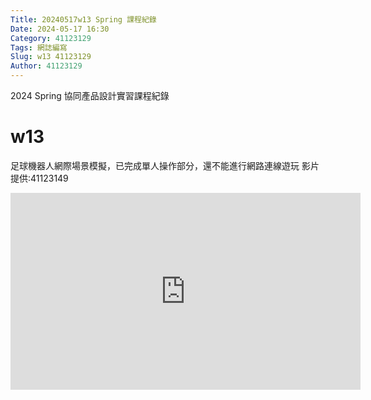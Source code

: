 ```yaml
---
Title: 20240517w13 Spring 課程紀錄
Date: 2024-05-17 16:30
Category: 41123129
Tags: 網誌編寫
Slug: w13 41123129
Author: 41123129
---
```


2024 Spring 協同產品設計實習課程紀錄

<!-- PELICAN_END_SUMMARY -->

# w13
足球機器人網際場景模擬，已完成單人操作部分，還不能進行網路連線遊玩
影片提供:41123149
<iframe width="560" height="315" src="https://www.youtube.com/embed/GGTcWy23-kQ?si=G8S4le1TcKVwnjd7" title="YouTube video player" frameborder="0" allow="accelerometer; autoplay; clipboard-write; encrypted-media; gyroscope; picture-in-picture; web-share" referrerpolicy="strict-origin-when-cross-origin" allowfullscreen></iframe>





